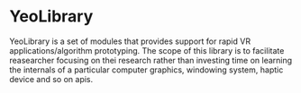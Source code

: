 # YeoLibrary

YeoLibrary is a set of modules that provides support for rapid VR applications/algorithm
prototyping. The scope of this library is to facilitate reasearcher 
focusing on thei research rather than investing time on learning the 
internals of a particular computer graphics, windowing system,  haptic device and so on apis.
